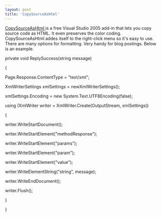 ```yaml
---
layout: post
title: 'CopySourceAsHtml'
---
```

[CopySourceAsHtml ](http://www.jtleigh.com/people/colin/software/CopySourceAsHtml/)is a free Visual Studio 2005 add-in that lets you copy source code as HTML. It even preserves the color coding. CopySourceAsHtml addes itself to the right-click menu so it's easy to use. There are many options for formatting. Very handy for blog postings. Below is an example.

private void ReplySuccess(string message)

{

Page.Response.ContentType = "text/xml";

XmlWriterSettings xmlSettings = newXmlWriterSettings();

xmlSettings.Encoding = new System.Text.UTF8Encoding(false);

using (XmlWriter writer = XmlWriter.Create(OutputStream, xmlSettings))

{

writer.WriteStartDocument();

writer.WriteStartElement("methodResponse");

writer.WriteStartElement("params");

writer.WriteStartElement("param");

writer.WriteStartElement("value");

writer.WriteElementString("string", message);

writer.WriteEndDocument();

writer.Flush();

}

}
